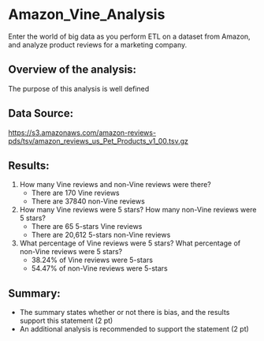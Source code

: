 # Amazon_Vine_Analysis
Enter the world of big data as you perform ETL on a dataset from Amazon, and analyze product reviews for a marketing company.

## Overview of the analysis:

The purpose of this analysis is well defined

## Data Source:
https://s3.amazonaws.com/amazon-reviews-pds/tsv/amazon_reviews_us_Pet_Products_v1_00.tsv.gz

## Results:
1. How many Vine reviews and non-Vine reviews were there?
    * There are 170 Vine reviews
    * There are 37840 non-Vine reviews
2. How many Vine reviews were 5 stars? How many non-Vine reviews were 5 stars?
    * There are 65 5-stars Vine reviews
    * There are 20,612 5-stars non-Vine reviews
3. What percentage of Vine reviews were 5 stars? What percentage of non-Vine reviews were 5 stars?
    * 38.24% of Vine reviews were 5-stars
    * 54.47% of non-Vine reviews were 5-stars

## Summary:
* The summary states whether or not there is bias, and the results support this statement (2 pt)
* An additional analysis is recommended to support the statement (2 pt)